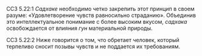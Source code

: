 ССЗ 5.22:1	_Садхаке_ необходимо четко закрепить этот принцип в своем разуме: «Удовлетворение чувств равносильно страданию». Объединив это интеллектуальное понимание с более высоким вкусом, _садхака_ освобождается от влияния _гун_ материальной природы.

ССЗ 5.22:2	Ниже говорится о том, что обретает человек, который терпеливо сносит позывы чувств и не поддается их требованиям.